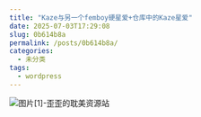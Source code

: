 ```yaml
---
title: "Kaze与另一个femboy硬星爱+仓库中的Kaze星爱"
date: 2025-07-03T17:29:08
slug: 0b614b8a
permalink: /posts/0b614b8a/
categories:
  - 未分类
tags:
  - wordpress
---
```


![图片[1]-歪歪的耽美资源站](/images/wp/0b614b8a-47ad90f2.jpg)
